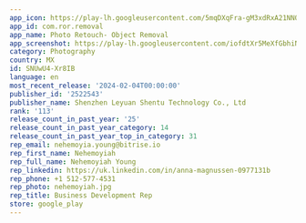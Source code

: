 ```yaml
---
app_icon: https://play-lh.googleusercontent.com/5mqDXqFra-gM3xdRxA21NNQfHMQQ0eTHpT0VtLMsO62P5Am2FFLLfhXLv3uwHdMEGuI
app_id: com.ror.removal
app_name: Photo Retouch- Object Removal
app_screenshot: https://play-lh.googleusercontent.com/iofdtXr5MeXfGbhiNyl-WKCkBZg3og3i0AKshm6FxjgmsiGQdZUKzxj9bFgU5FERZIY
category: Photography
country: MX
id: SNUwU4-Xr8IB
language: en
most_recent_release: '2024-02-04T00:00:00'
publisher_id: '2522543'
publisher_name: Shenzhen Leyuan Shentu Technology Co., Ltd
rank: '113'
release_count_in_past_year: '25'
release_count_in_past_year_category: 14
release_count_in_past_year_top_in_category: 31
rep_email: nehemoyia.young@bitrise.io
rep_first_name: Nehemoyiah
rep_full_name: Nehemoyiah Young
rep_linkedin: https://uk.linkedin.com/in/anna-magnussen-0977131b
rep_phone: +1 512-577-4531
rep_photo: nehemoyiah.jpg
rep_title: Business Development Rep
store: google_play
---
```

